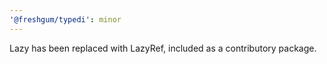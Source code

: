 ```yaml
---
'@freshgum/typedi': minor
---
```


Lazy has been replaced with LazyRef, included as a contributory package.
